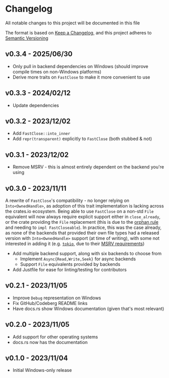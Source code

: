 # Changelog

All notable changes to this project will be documented in this file

The format is based on [Keep a Changelog](https://keepachangelog.com/en/1.0.0/),
and this project adheres to [Semantic Versioning](https://semver.org/spec/v2.0.0.html)

## v0.3.4 - 2025/06/30

* Only pull in backend dependencies on Windows (should improve compile times on non-Windows platforms)
* Derive more traits on `FastClose` to make it more convenient to use

## v0.3.3 - 2024/02/12

* Update dependencies

## v0.3.2 - 2023/12/02

* Add `FastClose::into_inner`
* Add `repr(transparent)` explicitly to `FastClose` (both stubbed & not)

## v0.3.1 - 2023/12/02

* Remove MSRV - this is almost entirely dependent on the backend you're using

## v0.3.0 - 2023/11/11

A rewrite of `FastClose`'s compatibility - no longer relying on `Into<OwnedHandle>`, as adoption of this trait implementation is lacking across the crates.io ecosystem.
Being able to use `FastClose` on a non-std `File` equivalent will now always require explicit support either in `close_already`, or the crate providing the `File` replacement (this is due to the [orphan rule](https://doc.rust-lang.org/reference/items/implementations.html#orphan-rules) and needing to `impl FastCloseable`).
In practice, this was the case already, as none of the backends that provided their own file types had a released version with `Into<OwnedHandle>` support (at time of writing), with some not interested in adding it (e.g. [`tokio`](https://lib.rs/crates/tokio), due to their [MSRV requirements](https://github.com/tokio-rs/mio/pull/1606#issuecomment-1212491131))

* Add multiple backend support, along with six backends to choose from
  * Implement `Async{Read,Write,Seek}` for async backends
  * Support `File` equivalents provided by backends
* Add Justfile for ease for linting/testing for contributors

## v0.2.1 - 2023/11/05

* Improve `Debug` representation on Windows
* Fix GitHub/Codeberg README links
* Have docs.rs show Windows documentation (given that's most relevant)

## v0.2.0 - 2023/11/05

* Add support for other operating systems
* docs.rs now has the documentation

## v0.1.0 - 2023/11/04

* Initial Windows-only release
